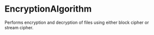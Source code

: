 # EncryptionAlgorithm
Performs encryption and decryption of files using either block cipher or stream cipher. 
